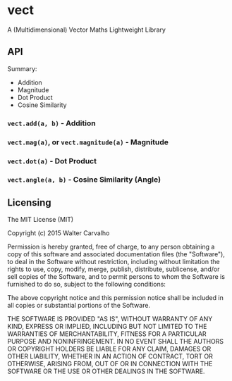 # vect
A (Multidimensional) Vector Maths Lightweight Library

## API

Summary:
  - Addition
  - Magnitude
  - Dot Product
  - Cosine Similarity

### `vect.add(a, b)` - Addition
### `vect.mag(a)`, or `vect.magnitude(a)` - Magnitude
### `vect.dot(a)` - Dot Product
### `vect.angle(a, b)` - Cosine Similarity (Angle)

## Licensing

The MIT License (MIT)

Copyright (c) 2015 Walter Carvalho

Permission is hereby granted, free of charge, to any person obtaining a copy
of this software and associated documentation files (the "Software"), to deal
in the Software without restriction, including without limitation the rights
to use, copy, modify, merge, publish, distribute, sublicense, and/or sell
copies of the Software, and to permit persons to whom the Software is
furnished to do so, subject to the following conditions:

The above copyright notice and this permission notice shall be included in
all copies or substantial portions of the Software.

THE SOFTWARE IS PROVIDED "AS IS", WITHOUT WARRANTY OF ANY KIND, EXPRESS OR
IMPLIED, INCLUDING BUT NOT LIMITED TO THE WARRANTIES OF MERCHANTABILITY,
FITNESS FOR A PARTICULAR PURPOSE AND NONINFRINGEMENT. IN NO EVENT SHALL THE
AUTHORS OR COPYRIGHT HOLDERS BE LIABLE FOR ANY CLAIM, DAMAGES OR OTHER
LIABILITY, WHETHER IN AN ACTION OF CONTRACT, TORT OR OTHERWISE, ARISING FROM,
OUT OF OR IN CONNECTION WITH THE SOFTWARE OR THE USE OR OTHER DEALINGS IN
THE SOFTWARE.
